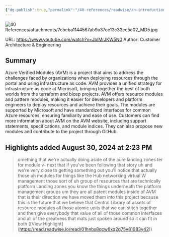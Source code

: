 ```yaml
---
{"dg-publish":true,"permalink":"/40-references/readwise/an-introduction-to-azure-verified-modules/","tags":["rw/articles"]}
---
```


![40 References/attachments/7cbeba1144567ab9a37ce13c33cc5c02_MD5.jpg](/img/user/40%20References/attachments/7cbeba1144567ab9a37ce13c33cc5c02_MD5.jpg)
  
URL: https://www.youtube.com/watch?v=JbIMrJKW5N0
Author: Customer Architecture & Engineering

## Summary

Azure Verified Modules (AVM) is a project that aims to address the challenges faced by organizations when deploying resources through the portal and using infrastructure as code. AVM provides a unified strategy for infrastructure as code at Microsoft, bringing together the best of both worlds from the terraform and bicep projects. AVM offers resource modules and pattern modules, making it easier for developers and platform engineers to deploy resources and achieve their goals. The modules are supported by Microsoft and have standardized interfaces for common Azure resources, ensuring familiarity and ease of use. Customers can find more information about AVM on the AVM website, including support statements, specifications, and module indices. They can also propose new modules and contribute to the project through GitHub.

## Highlights added August 30, 2024 at 2:23 PM
>omething that we're actually doing aside of the aure landing zones ter for module v- next that if you've been following that story uh and we're very close to getting something out you'll notice that actually those uh modules for things like the Hub networking virtual W management those sort of uh group of resources that are technically platform Landing zones you know the things underneath the platform management groups um they are all patent modules inside of AVM that is their
>direction we have moved them into this project because this is the future that we believe that Central Library of assets of resource modules all those atomic units that we can stitch together and then give everybody that value of all of those common interfaces and all of the greatness that mats just spoken around so it can fit in both ([View Highlight] (https://read.readwise.io/read/01hnbx8qcw6xq2g75v81983y42))


